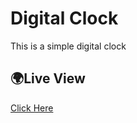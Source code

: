 # Digital Clock
This is a simple digital clock

## 🌍Live View
[Click Here](https://devilghost404.github.io/digital_clock/)
